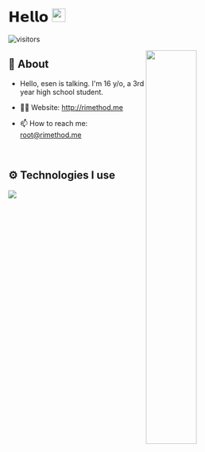 # 𝗛𝗲𝗹𝗹𝗼 <img src="https://user-images.githubusercontent.com/5679180/79618120-0daffb80-80be-11ea-819e-d2b0fa904d07.gif" width="27"> 

![visitors](https://visitor-badge.laobi.icu/badge?page_id=esencb)

<img width="45%" align="right" src="https://github-readme-streak-stats.herokuapp.com/?user=rimethod&theme=black-ice&hide_border=true&stroke=0000&background=0D1117">

<div align="left" width="100%">
   
## 🧐 About

- Hello, esen is talking. I'm 16 y/o, a 3rd year high school student.

- 👨‍💻 Website: http://rimethod.me
- 📫 How to reach me: root@rimethod.me
  
<br />
   
## ⚙️ Technologies I use
   
<img src="https://skillicons.dev/icons?i=ts,js,java,html,css,sass,php,bootstrap,tailwind,go,nodejs,express,sqlite,mysql,mongodb,prisma,firebase,webpack,react,nextjs,nestjs,alpinejs&theme=dark" />
</div>

<br />

<br />
<br />
<br />

